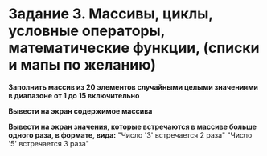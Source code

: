 # Задание 3. Массивы, циклы, условные операторы, математические функции, (списки и мапы по желанию)
**Заполнить массив из 20 элементов случайными целыми значениями в диапазоне от 1 до 15 включительно**

**Вывести на экран содержимое массива**

**Вывести на экран значения, которые встречаются в массиве больше одного раза, в формате, вида:**
  "Число '3' встречается 2 раза"
  "Число '5' встречается 3 раза"
